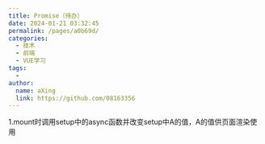 ```yaml
---
title: Promise（待办）
date: 2024-01-21 03:32:45
permalink: /pages/a0b69d/
categories:
  - 技术
  - 前端
  - VUE学习
tags:
  - 
author: 
  name: aXing
  link: https://github.com/08163356
---
```

1.mount时调用setup中的async函数并改变setup中A的值，A的值供页面渲染使用

